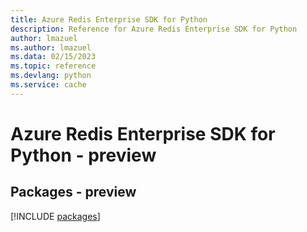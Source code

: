 ```yaml
---
title: Azure Redis Enterprise SDK for Python
description: Reference for Azure Redis Enterprise SDK for Python
author: lmazuel
ms.author: lmazuel
ms.data: 02/15/2023
ms.topic: reference
ms.devlang: python
ms.service: cache
---
```

# Azure Redis Enterprise SDK for Python - preview
## Packages - preview
[!INCLUDE [packages](redis-enterprise-index.md)]